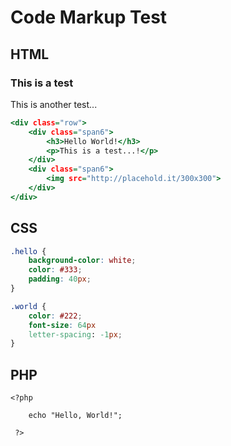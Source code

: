 # Code Markup Test #


## HTML ##

<div class="docs-example">
	<h3>This is a test</h3>
	<p>This is another test...</p>
</div>

~~~ .html .dantest
<div class="row">
	<div class="span6">
		<h3>Hello World!</h3>
		<p>This is a test...!</p>
	</div>
	<div class="span6">
		<img src="http://placehold.it/300x300">
	</div>
</div>
~~~

## CSS ##

~~~ .css
.hello {
	background-color: white;
	color: #333;
	padding: 40px;
}

.world {
	color: #222;
	font-size: 64px
	letter-spacing: -1px;
}
~~~

## PHP ##

~~~ .php
<?php 
 	
 	echo "Hello, World!";

 ?> 
 ~~~
